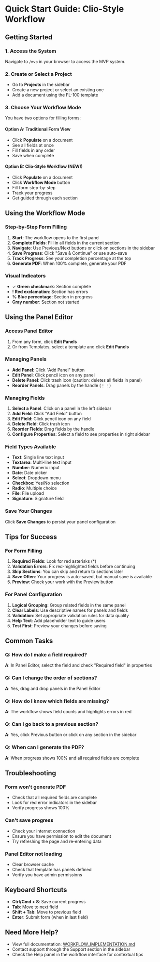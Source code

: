 # Quick Start Guide: Clio-Style Workflow

## Getting Started

### 1. Access the System
Navigate to `/mvp` in your browser to access the MVP system.

### 2. Create or Select a Project
- Go to **Projects** in the sidebar
- Create a new project or select an existing one
- Add a document using the FL-100 template

### 3. Choose Your Workflow Mode

You have two options for filling forms:

#### Option A: Traditional Form View
- Click **Populate** on a document
- See all fields at once
- Fill fields in any order
- Save when complete

#### Option B: Clio-Style Workflow (NEW!)
- Click **Populate** on a document
- Click **Workflow Mode** button
- Fill form step-by-step
- Track your progress
- Get guided through each section

## Using the Workflow Mode

### Step-by-Step Form Filling
1. **Start**: The workflow opens to the first panel
2. **Complete Fields**: Fill in all fields in the current section
3. **Navigate**: Use Previous/Next buttons or click on sections in the sidebar
4. **Save Progress**: Click "Save & Continue" or use auto-save
5. **Track Progress**: See your completion percentage at the top
6. **Generate PDF**: When 100% complete, generate your PDF

### Visual Indicators
- ✓ **Green checkmark**: Section complete
- **!** **Red exclamation**: Section has errors
- **%** **Blue percentage**: Section in progress
- **Gray number**: Section not started

## Using the Panel Editor

### Access Panel Editor
1. From any form, click **Edit Panels**
2. Or from Templates, select a template and click **Edit Panels**

### Managing Panels
- **Add Panel**: Click "Add Panel" button
- **Edit Panel**: Click pencil icon on any panel
- **Delete Panel**: Click trash icon (caution: deletes all fields in panel)
- **Reorder Panels**: Drag panels by the handle (⋮⋮)

### Managing Fields
1. **Select a Panel**: Click on a panel in the left sidebar
2. **Add Field**: Click "Add Field" button
3. **Edit Field**: Click pencil icon on any field
4. **Delete Field**: Click trash icon
5. **Reorder Fields**: Drag fields by the handle
6. **Configure Properties**: Select a field to see properties in right sidebar

### Field Types Available
- **Text**: Single line text input
- **Textarea**: Multi-line text input
- **Number**: Numeric input
- **Date**: Date picker
- **Select**: Dropdown menu
- **Checkbox**: Yes/No selection
- **Radio**: Multiple choice
- **File**: File upload
- **Signature**: Signature field

### Save Your Changes
Click **Save Changes** to persist your panel configuration

## Tips for Success

### For Form Filling
1. **Required Fields**: Look for red asterisks (*) 
2. **Validation Errors**: Fix red-highlighted fields before continuing
3. **Skip Sections**: You can skip and return to sections later
4. **Save Often**: Your progress is auto-saved, but manual save is available
5. **Preview**: Check your work with the Preview button

### For Panel Configuration
1. **Logical Grouping**: Group related fields in the same panel
2. **Clear Labels**: Use descriptive names for panels and fields
3. **Validation**: Set appropriate validation rules for data quality
4. **Help Text**: Add placeholder text to guide users
5. **Test First**: Preview your changes before saving

## Common Tasks

### Q: How do I make a field required?
**A**: In Panel Editor, select the field and check "Required field" in properties

### Q: Can I change the order of sections?
**A**: Yes, drag and drop panels in the Panel Editor

### Q: How do I know which fields are missing?
**A**: The workflow shows field counts and highlights errors in red

### Q: Can I go back to a previous section?
**A**: Yes, click Previous button or click on any section in the sidebar

### Q: When can I generate the PDF?
**A**: When progress shows 100% and all required fields are complete

## Troubleshooting

### Form won't generate PDF
- Check that all required fields are complete
- Look for red error indicators in the sidebar
- Verify progress shows 100%

### Can't save progress
- Check your internet connection
- Ensure you have permission to edit the document
- Try refreshing the page and re-entering data

### Panel Editor not loading
- Clear browser cache
- Check that template has panels defined
- Verify you have admin permissions

## Keyboard Shortcuts

- **Ctrl/Cmd + S**: Save current progress
- **Tab**: Move to next field
- **Shift + Tab**: Move to previous field
- **Enter**: Submit form (when in last field)

## Need More Help?

- View full documentation: [WORKFLOW_IMPLEMENTATION.md](./WORKFLOW_IMPLEMENTATION.md)
- Contact support through the Support section in the sidebar
- Check the Help panel in the workflow interface for contextual tips